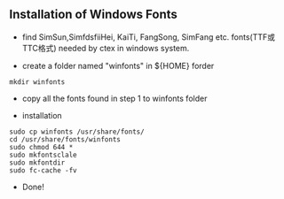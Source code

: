## Installation of Windows Fonts

* find SimSun,SimfdsfiiHei, KaiTi, FangSong, SimFang etc. fonts(TTF或TTC格式) needed by ctex in windows system.

* create a folder named "winfonts" in ${HOME} forder
```
mkdir winfonts
```
* copy all the fonts found in step 1 to winfonts folder 

* installation
```
sudo cp winfonts /usr/share/fonts/
cd /usr/share/fonts/winfonts
sudo chmod 644 *
sudo mkfontsclale
sudo mkfontdir
sudo fc-cache -fv
```
* Done!
